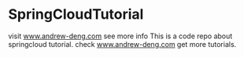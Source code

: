 # SpringCloudTutorial
visit www.andrew-deng.com see more info
This is a code repo about springcloud tutorial.
check www.andrew-deng.com get more tutorials.
